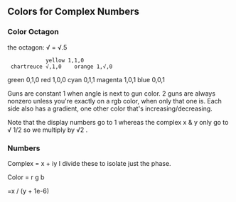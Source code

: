 ## Colors for Complex Numbers

### Color Octagon

the octagon:
√ =  √.5

                yellow 1,1,0
     chartreuce √,1,0    orange 1,√,0
green 0,1,0                     red 1,0,0
      cyan 0,1,1            magenta 1,0,1
                blue 0,0,1

Guns are constant 1 when angle is next to gun color.
2 guns are always nonzero unless you're exactly on a rgb color, when only that one is.
Each side also has a gradient, one other color that's increasing/decreasing.

Note that the display numbers go to 1 whereas the complex x & y only go to √ 1/2
so we multiply by √2 .

### Numbers
Complex = x + iy
I divide these to isolate just the phase.

Color = r g b

=x / (y + 1e-6)


